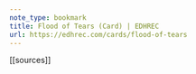 ```yaml
---
note_type: bookmark
title: Flood of Tears (Card) | EDHREC
url: https://edhrec.com/cards/flood-of-tears
---
```


[[sources]]

